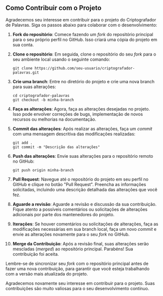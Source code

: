 ## Como Contribuir com o Projeto

Agradecemos seu interesse em contribuir para o projeto do Criptografador de Palavras. Siga os passos abaixo para colaborar com o desenvolvimento:

1. **Fork do repositório**: Comece fazendo um *fork* do repositório principal para o seu próprio perfil no GitHub. Isso criará uma cópia do projeto em sua conta.

2. **Clone o repositório**: Em seguida, clone o repositório do seu *fork* para o seu ambiente local usando o seguinte comando:

   ```
   git clone https://github.com/seu-usuario/criptografador-palavras.git
   ```

3. **Crie uma branch**: Entre no diretório do projeto e crie uma nova branch para suas alterações:

   ```
   cd criptografador-palavras
   git checkout -b minha-branch
   ```

4. **Faça as alterações**: Agora, faça as alterações desejadas no projeto. Isso pode envolver correções de bugs, implementação de novos recursos ou melhorias na documentação.

5. **Commit das alterações**: Após realizar as alterações, faça um *commit* com uma mensagem descritiva das modificações realizadas:

   ```
   git add .
   git commit -m "Descrição das alterações"
   ```

6. **Push das alterações**: Envie suas alterações para o repositório remoto no GitHub:

   ```
   git push origin minha-branch
   ```

7. **Pull Request**: Navegue até o repositório do projeto em seu perfil no GitHub e clique no botão "Pull Request". Preencha as informações solicitadas, incluindo uma descrição detalhada das alterações que você fez.

8. **Aguarde a revisão**: Aguarde a revisão e discussão da sua contribuição. Fique atento a possíveis comentários ou solicitações de alterações adicionais por parte dos mantenedores do projeto.

9. **Iterações**: Se houver comentários ou solicitações de alterações, faça as modificações necessárias em sua branch local, faça um novo *commit* e envie as alterações novamente para o seu *fork* no GitHub.

10. **Merge da Contribuição**: Após a revisão final, suas alterações serão mescladas (*merged*) ao repositório principal. Parabéns! Sua contribuição foi aceita.

Lembre-se de sincronizar seu *fork* com o repositório principal antes de fazer uma nova contribuição, para garantir que você esteja trabalhando com a versão mais atualizada do projeto.

Agradecemos novamente seu interesse em contribuir para o projeto. Suas contribuições são muito valiosas para o seu desenvolvimento contínuo.